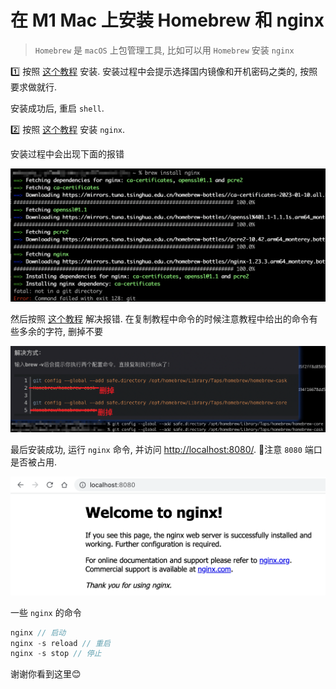 # 在 M1 Mac 上安装 Homebrew 和 nginx
> `Homebrew` 是 `macOS` 上包管理工具, 比如可以用 `Homebrew` 安装 `nginx`

1️⃣ 按照 [这个教程](https://www.jianshu.com/p/fdf7e316f096) 安装. 安装过程中会提示选择国内镜像和开机密码之类的, 按照要求做就行.

安装成功后, 重启 `shell`. 

2️⃣ 按照 [这个教程](https://segmentfault.com/a/1190000016020328) 安装 `nginx`. 

安装过程中会出现下面的报错

![](../image/Snipaste_2023-02-04_10-45-07.png)

然后按照 [这个教程](https://blog.csdn.net/qq_25404477/article/details/126102189) 解决报错. 在复制教程中命令的时候注意教程中给出的命令有些多余的字符, 删掉不要

![](../image/Snipaste_2023-02-04_10-51-40.png)

最后安装成功, 运行 `nginx` 命令, 并访问 [http://localhost:8080/](http://localhost:8080/). 📖注意 `8080` 端口是否被占用.

![](../image/Snipaste_2023-02-04_10-54-07.png)

一些 `nginx` 的命令
```js
nginx // 启动
nginx -s reload // 重启
nginx -s stop // 停止
```
谢谢你看到这里😊
